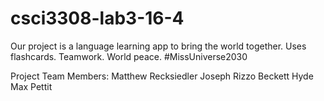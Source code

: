 # csci3308-lab3-16-4

Our project is a language learning app to bring the world together. Uses flashcards. Teamwork.
World peace. #MissUniverse2030

Project Team Members:
Matthew Recksiedler
Joseph Rizzo
Beckett Hyde
Max Pettit
